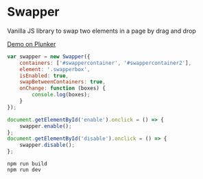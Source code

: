 # Swapper

Vanilla JS library to swap two elements in a page by drag and drop

[Demo on Plunker](https://plnkr.co/edit/unb0mgY99oG4ofj1vVgU?p=preview)


```javascript
var swapper = new Swapper({
    containers: ['#swappercontainer', '#swappercontainer2'],
    element: '.swapperbox',
    isEnabled: true,
    swapBetweenContainers: true,
    onChange: function (boxes) {
        console.log(boxes);
    }
});
```

```javascript
document.getElementById('enable').onclick = () => {
    swapper.enable();
};
document.getElementById('disable').onclick = () => {
    swapper.disable();
};
```

```
npm run build
npm run dev
```
